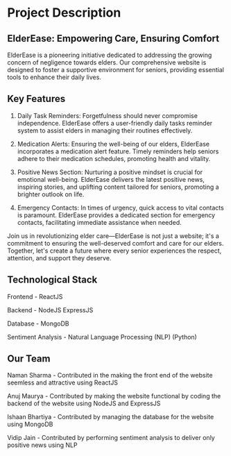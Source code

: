 # Project Description
## ElderEase: Empowering Care, Ensuring Comfort

ElderEase is a pioneering initiative dedicated to addressing the growing concern of negligence towards elders.
Our comprehensive website is designed to foster a supportive environment for seniors, providing essential tools to enhance their daily lives.

## Key Features

1. Daily Task Reminders: Forgetfulness should never compromise independence. ElderEase offers a user-friendly daily tasks reminder system to assist elders in managing their routines effectively.

2. Medication Alerts: Ensuring the well-being of our elders, ElderEase incorporates a medication alert feature. Timely reminders help seniors adhere to their medication schedules, promoting health and vitality.

3. Positive News Section: Nurturing a positive mindset is crucial for emotional well-being. ElderEase delivers the latest positive news, inspiring stories, and uplifting content tailored for seniors, promoting a brighter outlook on life.

4. Emergency Contacts: In times of urgency, quick access to vital contacts is paramount. ElderEase provides a dedicated section for emergency contacts, facilitating immediate assistance when needed.

Join us in revolutionizing elder care—ElderEase is not just a website; it's a commitment to ensuring the well-deserved comfort and care for our elders. Together, let's create a future where every senior experiences the respect, attention, and support they deserve.

## Technological Stack

Frontend - ReactJS

Backend - NodeJS ExpressJS

Database - MongoDB

Sentiment Analysis - Natural Language Processing (NLP) (Python)

## Our Team

Naman Sharma - Contributed in the making the front end of the website seemless and attractive using ReactJS

Anuj Maurya - Contributed by making the website functional by coding the backend of the website using NodeJS and ExpressJS

Ishaan Bhartiya - Contributed by managing the database for the website using MongoDB

Vidip Jain - Contributed by performing sentiment analysis to deliver only positive news using NLP
